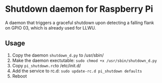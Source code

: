 # Shutdown daemon for Raspberry Pi

A daemon that triggers a graceful shutdown upon detecting a falling flank on GPIO 03, which is already used for LLWU.

## Usage

1. Copy the daemon `shutdown_d.py` to /usr/sbin/
2. Make the daemon exectutable: `sudo chmod +x /usr/sbin/shutdown_d.py`
3. Copy `pi_shutdown.rc`to /etc/init.d/
4. Add the service to rc.d: `sudo update-rc.d pi_shutdown defaults` 
5. Reboot
